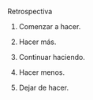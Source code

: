 Retrospectiva
1. Comenzar a hacer.



2. Hacer más.



3. Continuar haciendo.



4. Hacer menos.



5. Dejar de hacer.